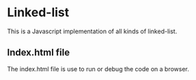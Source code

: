 # Linked-list

This is a Javascript implementation of all kinds of linked-list.

## Index.html file
The index.html file is use to run or debug the code on a browser.
